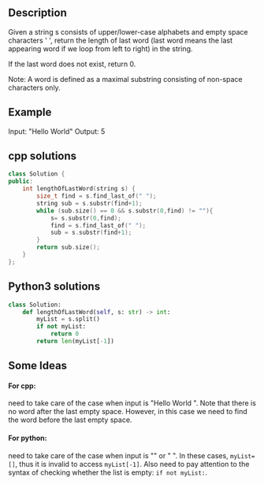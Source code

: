 Description
--
Given a string s consists of upper/lower-case alphabets and empty space characters ' ', return the length of last word (last word means the last appearing word if we loop from left to right) in the string.

If the last word does not exist, return 0.

Note: A word is defined as a maximal substring consisting of non-space characters only.

Example
--
Input: "Hello World" Output: 5

cpp solutions 
---
```cpp
class Solution {
public:
    int lengthOfLastWord(string s) {
        size_t find = s.find_last_of(" ");
        string sub = s.substr(find+1);
        while (sub.size() == 0 && s.substr(0,find) != ""){
            s= s.substr(0,find);
            find = s.find_last_of(" ");
            sub = s.substr(find+1);
        }
        return sub.size();
    }
};
```
Python3 solutions
---
```python
class Solution:
    def lengthOfLastWord(self, s: str) -> int:
        myList = s.split()
        if not myList:
            return 0
        return len(myList[-1])
```

Some Ideas
--
#### For cpp: 
need to take care of the case when input is "Hello World ". Note that there is no word after the last empty space. However, in this case we need to find the word before the last empty space.
#### For python:
need to take care of the case when input is "" or " ". In these cases, `myList=[]`, thus it is invalid to access `myList[-1]`. Also need to pay attention to the syntax of checking whether the list is empty: `if not myList:`.
